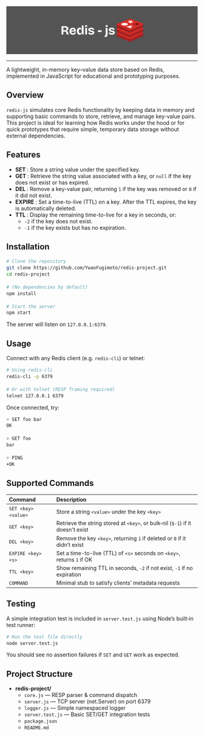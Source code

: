 <div align="center"><img src="image/redis-js.png"></img></div>
<hr>

A lightweight, in-memory key–value data store based on Redis, implemented in JavaScript for educational and prototyping purposes.

## Overview

`redis-js` simulates core Redis functionality by keeping data in memory and supporting basic commands to store, retrieve, and manage key-value pairs. This project is ideal for learning how Redis works under the hood or for quick prototypes that require simple, temporary data storage without external dependencies.

## Features

- **SET <key> <value>**: Store a string value under the specified key.  
- **GET <key>**: Retrieve the string value associated with a key, or `null` if the key does not exist or has expired.  
- **DEL <key>**: Remove a key-value pair, returning `1` if the key was removed or `0` if it did not exist.  
- **EXPIRE <key> <seconds>**: Set a time-to-live (TTL) on a key. After the TTL expires, the key is automatically deleted.  
- **TTL <key>**: Display the remaining time-to-live for a key in seconds, or:  
  - `-2` if the key does not exist.  
  - `-1` if the key exists but has no expiration.

## Installation

```bash
# Clone the repository
git clone https://github.com/YwaoFugimoto/redis-project.git
cd redis-project

# (No dependencies by default)
npm install

# Start the server
npm start  
```

The server will listen on `127.0.0.1:6379`.

## Usage

Connect with any Redis client (e.g. `redis-cli`) or telnet:

```bash 
# Using redis-cli
redis-cli -p 6379

# Or with telnet (RESP framing required)
telnet 127.0.0.1 6379
```

Once connected, try:

```bash
> SET foo bar
OK

> GET foo
bar

> PING
+OK
```

## Supported Commands

| Command            | Description                                                                 |
| :----------------- | :-------------------------------------------------------------------------- |
| `SET <key> <value>`| Store a string `<value>` under the key `<key>`                              |
| `GET <key>`        | Retrieve the string stored at `<key>`, or bulk‑nil (`$-1`) if it doesn't exist |
| `DEL <key>`        | Remove the key `<key>`, returning `1` if deleted or `0` if it didn’t exist   |
| `EXPIRE <key> <s>` | Set a time-to-live (TTL) of `<s>` seconds on `<key>`, returns `1` if OK      |
| `TTL <key>`        | Show remaining TTL in seconds, `-2` if not exist, `-1` if no expiration      |
| `COMMAND`          | Minimal stub to satisfy clients’ metadata requests                          |



## Testing

A simple integration test is included in `server.test.js` using Node’s built‑in test runner:

```bash 
# Run the test file directly
node server.test.js
```
You should see no assertion failures if `SET` and `GET` work as expected.

## Project Structure

- **redis-project/**
  - `core.js` &mdash; RESP parser & command dispatch  
  - `server.js` &mdash; TCP server (net.Server) on port 6379  
  - `logger.js` &mdash; Simple namespaced logger  
  - `server.test.js` &mdash; Basic SET/GET integration tests  
  - `package.json`  
  - `README.md`

  

